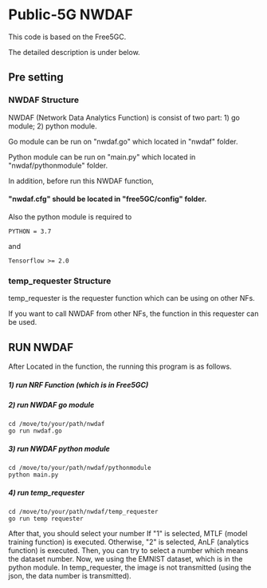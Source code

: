 # Public-5G NWDAF

This code is based on the Free5GC.

The detailed description is under below.


## Pre setting
### NWDAF Structure
NWDAF (Network Data Analytics Function) is consist of two part: 1) go module; 2) python module.

Go module can be run on "nwdaf.go" which located in "nwdaf" folder.

Python module can be run on "main.py" which located in "nwdaf/pythonmodule" folder.

In addition, before run this NWDAF function,

#### "nwdaf.cfg" should be located in "free5GC/config" folder.

Also the python module is required to 
```
PYTHON = 3.7
```
and 
```
Tensorflow >= 2.0
```
### temp_requester Structure
temp_requester is the requester function which can be using on other NFs. 

If you want to call NWDAF from other NFs, the function in this requester can be used.


## RUN NWDAF
After Located in the function, the running this program is as follows.


##### 1) run NRF Function (which is in Free5GC)


##### 2) run NWDAF go module
```
cd /move/to/your/path/nwdaf
go run nwdaf.go
```

##### 3) run NWDAF python module
```
cd /move/to/your/path/nwdaf/pythonmodule
python main.py 
```

##### 4) run temp_requester
```
cd /move/to/your/path/nwdaf/temp_requester
go run temp requester
```
After that, you should select your number
If "1" is selected, MTLF (model training function) is executed.
Otherwise, "2" is selected, AnLF (analytics function) is executed.
Then, you can try to select a number which means the dataset number.
Now, we using the EMNIST dataset, which is in the python module.
In temp_requester, the image is not transmitted (using the json, the data number is transmitted).




